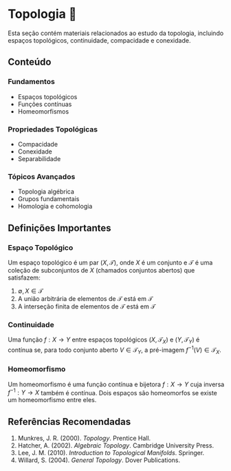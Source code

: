 # Topologia 🔄

Esta seção contém materiais relacionados ao estudo da topologia, incluindo espaços topológicos, continuidade, compacidade e conexidade.

## Conteúdo

### Fundamentos
- Espaços topológicos
- Funções contínuas
- Homeomorfismos

### Propriedades Topológicas
- Compacidade
- Conexidade
- Separabilidade

### Tópicos Avançados
- Topologia algébrica
- Grupos fundamentais
- Homologia e cohomologia

## Definições Importantes

### Espaço Topológico
Um espaço topológico é um par $(X, \mathcal{T})$, onde $X$ é um conjunto e $\mathcal{T}$ é uma coleção de subconjuntos de $X$ (chamados conjuntos abertos) que satisfazem:
1. $\emptyset, X \in \mathcal{T}$
2. A união arbitrária de elementos de $\mathcal{T}$ está em $\mathcal{T}$
3. A interseção finita de elementos de $\mathcal{T}$ está em $\mathcal{T}$

### Continuidade
Uma função $f: X \to Y$ entre espaços topológicos $(X, \mathcal{T}_X)$ e $(Y, \mathcal{T}_Y)$ é contínua se, para todo conjunto aberto $V \in \mathcal{T}_Y$, a pré-imagem $f^{-1}(V) \in \mathcal{T}_X$.

### Homeomorfismo
Um homeomorfismo é uma função contínua e bijetora $f: X \to Y$ cuja inversa $f^{-1}: Y \to X$ também é contínua. Dois espaços são homeomorfos se existe um homeomorfismo entre eles.

## Referências Recomendadas

1. Munkres, J. R. (2000). *Topology*. Prentice Hall.
2. Hatcher, A. (2002). *Algebraic Topology*. Cambridge University Press.
3. Lee, J. M. (2010). *Introduction to Topological Manifolds*. Springer.
4. Willard, S. (2004). *General Topology*. Dover Publications.